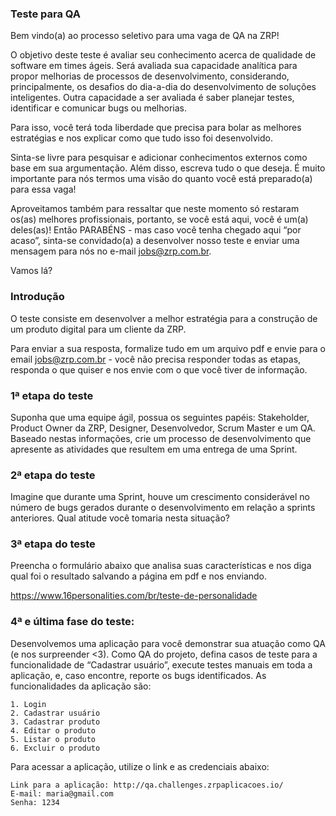 ### Teste para QA
 
Bem vindo(a) ao processo seletivo para uma vaga de QA na ZRP!
 
O objetivo deste teste é avaliar seu conhecimento acerca de qualidade de software em times ágeis. Será avaliada sua capacidade analítica para propor melhorias de processos de desenvolvimento, considerando, principalmente, os desafios do dia-a-dia do desenvolvimento de soluções inteligentes. Outra capacidade a ser avaliada é saber planejar testes, identificar e comunicar bugs ou melhorias.
 
Para isso, você terá toda liberdade que precisa para bolar as melhores estratégias e nos explicar como que tudo isso foi desenvolvido.
 
Sinta-se livre para pesquisar e adicionar conhecimentos externos como base em sua argumentação. Além disso, escreva tudo o que deseja. É muito importante para nós termos uma visão do quanto você está preparado(a) para essa vaga!
 
Aproveitamos também para ressaltar que neste momento só restaram os(as) melhores profissionais, portanto, se você está aqui, você é um(a) deles(as)! Então PARABÉNS - mas caso você tenha chegado aqui “por acaso”, sinta-se convidado(a) a desenvolver nosso teste e enviar uma mensagem para nós no e-mail jobs@zrp.com.br.
 
Vamos lá?
 
### Introdução
 
O teste consiste em desenvolver a melhor estratégia para a construção de um produto digital para um cliente da ZRP.
 
Para enviar a sua resposta, formalize tudo em um arquivo pdf e envie para o email jobs@zrp.com.br - você não precisa responder todas as etapas, responda o que quiser e nos envie com o que você tiver de informação.
 
### 1ª etapa do teste
 
Suponha que uma equipe ágil, possua os seguintes papéis: Stakeholder, Product Owner da ZRP, Designer, Desenvolvedor, Scrum Master e um QA. Baseado nestas informações, crie um processo de desenvolvimento que apresente as atividades que resultem em uma entrega de uma Sprint.
 
### 2ª etapa do teste
 
Imagine que durante uma Sprint, houve um crescimento considerável no número de bugs gerados durante o desenvolvimento em relação a sprints anteriores. Qual atitude você tomaria nesta situação?
 
### 3ª etapa do teste
 
Preencha o formulário abaixo que analisa suas características e nos diga qual foi o resultado salvando a página em pdf e nos enviando.
 
https://www.16personalities.com/br/teste-de-personalidade
 
### 4ª e última fase do teste:
 
Desenvolvemos  uma aplicação para você demonstrar sua atuação como QA (e nos surpreender <3). Como QA do projeto, defina casos de teste para a funcionalidade de “Cadastrar usuário”, execute testes manuais em toda a aplicação, e, caso encontre, reporte os bugs identificados. As funcionalidades da aplicação são:
 
    1. Login
    2. Cadastrar usuário
    3. Cadastrar produto
    4. Editar o produto
    5. Listar o produto
    6. Excluir o produto
 
 
Para acessar a aplicação, utilize o link e as credenciais abaixo:
 
    Link para a aplicação: http://qa.challenges.zrpaplicacoes.io/
    E-mail: maria@gmail.com
    Senha: 1234
